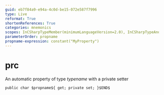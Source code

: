 ```yaml
---
guid: eb7f84a9-e94a-4c0d-be15-072e587f7996
type: Live
reformat: True
shortenReferences: True
categories: mnemonics
scopes: InCSharpTypeMember(minimumLanguageVersion=2.0), InCSharpTypeAndNamespace(minimumLanguageVersion=2.0)
parameterOrder: propname
propname-expression: constant("MyProperty")
---
```


# prc

An automatic property of type $typename$ with a private setter

```
public char $propname${ get; private set; }$END$
```
